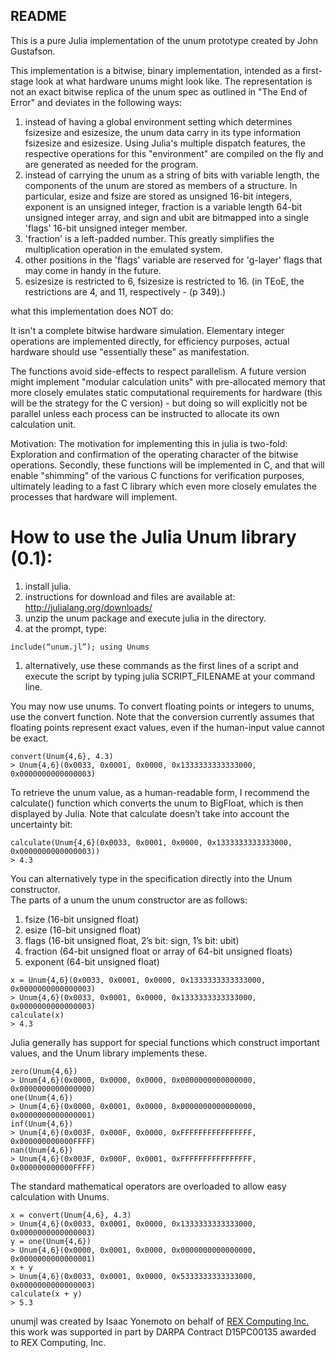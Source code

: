 README
------

This is a pure Julia implementation of the unum prototype created by John Gustafson.

This implementation is a bitwise, binary implementation, intended as a first-stage
look at what hardware unums might look like.  The representation is not an exact
bitwise replica of the unum spec as outlined in "The End of Error" and deviates
in the following ways:

1. instead of having a global environment setting which determines fsizesize and
esizesize, the unum data carry in its type information fsizesize and esizesize.
Using Julia's multiple dispatch features, the respective operations for this
"environment" are compiled on the fly and are generated as needed for the program.
2. instead of carrying the unum as a string of bits with variable length, the
components of the unum are stored as members of a structure.  In particular,
esize and fsize are stored as unsigned 16-bit integers, exponent is an unsigned
integer, fraction is a variable length 64-bit unsigned integer array, and sign
and ubit are bitmapped into a single 'flags' 16-bit unsigned integer member.
  1. 'fraction' is a left-padded number.  This greatly simplifies the multiplication operation in the emulated system.
  2. other positions in the 'flags' variable are reserved for 'g-layer' flags
that may come in handy in the future.
3.  esizesize is restricted to 6, fsizesize is restricted to 16.  (in TEoE, the restrictions are 4, and 11, respectively - (p 349).)

what this implementation does NOT do:

It isn't a complete bitwise hardware simulation.  Elementary integer operations
are implemented directly, for efficiency purposes, actual hardware should use
"essentially these" as manifestation.

The functions avoid side-effects to respect parallelism.  A future version might
implement "modular calculation units" with pre-allocated memory that more closely
emulates static computational requirements for hardware (this will be the strategy
for the C version) - but doing so will explicitly not be parallel unless each
process can be instructed to allocate its own calculation unit.

Motivation:
The motivation for implementing this in julia is two-fold:  Exploration and
confirmation of the operating character of the bitwise operations.  Secondly,
these functions will be implemented in C, and that will enable "shimming" of
the various C functions for verification purposes, ultimately leading to a fast
C library which even more closely emulates the processes that hardware will
implement.

How to use the Julia Unum library (0.1):
========================================

1. install julia.
  1. instructions for download and files are available at: http://julialang.org/downloads/
2. unzip the unum package and execute julia in the directory.
3. at the prompt, type: 
  ```
  include(“unum.jl”); using Unums 
  ```
  1.  alternatively, use these commands as the first lines of a script and execute the script by typing julia SCRIPT_FILENAME at your command line.

You may now use unums.  To convert floating points or integers to unums, use the convert function.  Note that the conversion currently assumes that floating points represent exact values, even if the human-input value cannot be exact.

```
convert(Unum{4,6}, 4.3)
> Unum{4,6}(0x0033, 0x0001, 0x0000, 0x1333333333333000, 0x0000000000000003)
```

To retrieve the unum value, as a human-readable form, I recommend the calculate() function which converts the unum to BigFloat, which is then displayed by Julia.  Note that calculate doesn’t take into account the uncertainty bit:

```
calculate(Unum{4,6}(0x0033, 0x0001, 0x0000, 0x1333333333333000, 0x0000000000000003))
> 4.3
```

You can alternatively type in the specification directly into the Unum constructor.  
The parts of a unum the unum constructor are as follows:  

1. fsize (16-bit unsigned float)
2. esize (16-bit unsigned float)
3. flags (16-bit unsigned float, 2’s bit: sign, 1’s bit: ubit)
4. fraction (64-bit unsigned float or array of 64-bit unsigned floats)
5. exponent (64-bit unsigned float)

```
x = Unum{4,6}(0x0033, 0x0001, 0x0000, 0x1333333333333000, 0x0000000000000003)
> Unum{4,6}(0x0033, 0x0001, 0x0000, 0x1333333333333000, 0x0000000000000003)
calculate(x)
> 4.3
```


Julia generally has support for special functions which construct important values, and the Unum library implements these.

```
zero(Unum{4,6})
> Unum{4,6}(0x0000, 0x0000, 0x0000, 0x0000000000000000, 0x0000000000000000)
one(Unum{4,6})
> Unum{4,6}(0x0000, 0x0001, 0x0000, 0x0000000000000000, 0x0000000000000001)
inf(Unum{4,6})
> Unum{4,6}(0x003F, 0x000F, 0x0000, 0xFFFFFFFFFFFFFFFF, 0x000000000000FFFF)
nan(Unum{4,6})
> Unum{4,6}(0x003F, 0x000F, 0x0001, 0xFFFFFFFFFFFFFFFF, 0x000000000000FFFF)
```

The standard mathematical operators are overloaded to allow easy calculation with Unums.

```
x = convert(Unum{4,6}, 4.3)
> Unum{4,6}(0x0033, 0x0001, 0x0000, 0x1333333333333000, 0x0000000000000003)
y = one(Unum{4,6})
> Unum{4,6}(0x0000, 0x0001, 0x0000, 0x0000000000000000, 0x0000000000000001)
x + y
> Unum{4,6}(0x0033, 0x0001, 0x0000, 0x5333333333333000, 0x0000000000000003)
calculate(x + y)
> 5.3
```

unumjl was created by Isaac Yonemoto on behalf of [REX Computing Inc.](http://rexcomputing.com)
this work was supported in part by DARPA Contract D15PC00135 awarded to REX Computing, Inc.
